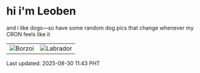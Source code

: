 # hi i'm Leoben

and i like dogs—so have some random dog pics that change whenever my CRON feels like it

|  |  |
|--------|----------|
| ![Borzoi](https://random-dog-vercel.vercel.app/api/random-borzoi?v=1756525387) | ![Labrador](https://random-dog-vercel.vercel.app/api/random-labrador?v=1756525387) |

Last updated: 2025-08-30 11:43 PHT
